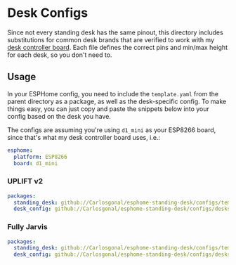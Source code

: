 # Desk Configs

Since not every standing desk has the same pinout, this directory includes substitutions for common desk brands that are verified to work with my [desk controller board](https://shop.horner.tj/things/desk-controller). Each file defines the correct pins and min/max height for each desk, so you don't need to.

## Usage

In your ESPHome config, you need to include the `template.yaml` from the parent directory as a package, as well as the desk-specific config. To make things easy, you can just copy and paste the snippets below into your config based on the desk you have.

The configs are assuming you're using `d1_mini` as your ESP8266 board, since that's what my desk controller board uses, i.e.:

```yaml
esphome:
  platform: ESP8266
  board: d1_mini
```

### UPLIFT v2

```yaml
packages:
  standing_desk: github://Carlosgonal/esphome-standing-desk/configs/template.yaml
  desk_config: github://Carlosgonal/esphome-standing-desk/configs/desks/uplift_v2.yaml
```

### Fully Jarvis

```yaml
packages:
  standing_desk: github://Carlosgonal/esphome-standing-desk/configs/template.yaml
  desk_config: github://Carlosgonal/esphome-standing-desk/configs/desks/fully_jarvis.yaml
```